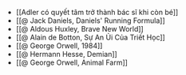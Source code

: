 - [[Adler có quyết tâm trở thành bác sĩ khi còn bé]]
- [[@ Jack Daniels, Daniels' Running Formula]]
- [[@ Aldous Huxley, Brave New World]]
- [[@ Alain de Botton, Sự An Ủi Của Triết Học]]
- [[@ George Orwell, 1984]]
- [[@ Hermann Hesse, Demian]]
- [[@ George Orwell, Animal Farm]]
